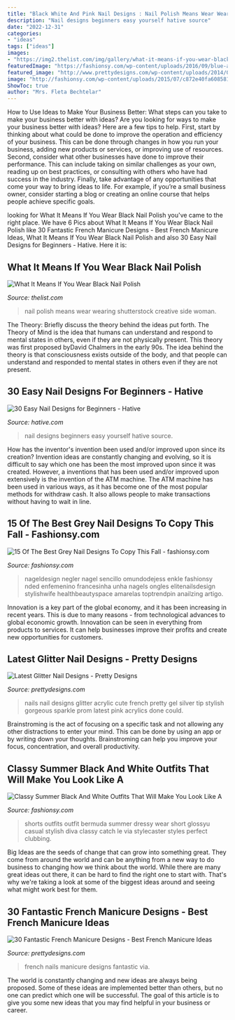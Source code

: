 ```yaml
---
title: "Black White And Pink Nail Designs : Nail Polish Means Wear Wearing Shutterstock Creative Side Woman"
description: "Nail designs beginners easy yourself hative source"
date: "2022-12-31"
categories:
- "ideas"
tags: ["ideas"]
images:
- "https://img2.thelist.com/img/gallery/what-it-means-if-you-wear-black-nail-polish/wearing-black-nail-polish-means-you-have-a-creative-side-1602599934.jpg"
featuredImage: "https://fashionsy.com/wp-content/uploads/2016/09/blue-and-grey.jpg"
featured_image: "http://www.prettydesigns.com/wp-content/uploads/2014/07/Stylish-Glitter-Nails.jpg"
image: "http://fashionsy.com/wp-content/uploads/2015/07/c872e40fa608581a4d564d918edf8b22.jpg"
ShowToc: true
author: "Mrs. Fleta Bechtelar"
---
```



How to Use Ideas to Make Your Business Better: What steps can you take to make your business better with ideas?
Are you looking for ways to make your business better with ideas? Here are a few tips to help. First, start by thinking about what could be done to improve the operation and efficiency of your business. This can be done through changes in how you run your business, adding new products or services, or improving use of resources. Second, consider what other businesses have done to improve their performance. This can include taking on similar challenges as your own, reading up on best practices, or consulting with others who have had success in the industry. Finally, take advantage of any opportunities that come your way to bring ideas to life. For example, if you’re a small business owner, consider starting a blog or creating an online course that helps people achieve specific goals.

	

		
looking for What It Means If You Wear Black Nail Polish you've came to the right place. We have 6 Pics about What It Means If You Wear Black Nail Polish like 30 Fantastic French Manicure Designs - Best French Manicure Ideas, What It Means If You Wear Black Nail Polish and also 30 Easy Nail Designs for Beginners - Hative. Here it is:
		
    
## What It Means If You Wear Black Nail Polish

<img loading=lazy src="https://img2.thelist.com/img/gallery/what-it-means-if-you-wear-black-nail-polish/wearing-black-nail-polish-means-you-have-a-creative-side-1602599934.jpg" onerror="this.onerror=null;this.src='https://tse1.mm.bing.net/th?id=OIP.f5Ud8stqzJ0aBu7O6JAFIAHaEL&amp;pid=15.1';" alt="What It Means If You Wear Black Nail Polish">

_Source: thelist.com_

>nail polish means wear wearing shutterstock creative side woman. 

	

The Theory: Briefly discuss the theory behind the ideas put forth.
The Theory of Mind is the idea that humans can understand and respond to mental states in others, even if they are not physically present. This theory was first proposed byDavid Chalmers in the early 90s. The idea behind the theory is that consciousness exists outside of the body, and that people can understand and responded to mental states in others even if they are not present.

    
## 30 Easy Nail Designs For Beginners - Hative

<img loading=lazy src="https://hative.com/wp-content/uploads/2014/11/easy-nail-designs/15-easy-nail-designs-for-beginners.jpg" onerror="this.onerror=null;this.src='https://tse1.mm.bing.net/th?id=OIP._J77519sm_agWHNC0quYgAHaJ4&amp;pid=15.1';" alt="30 Easy Nail Designs for Beginners - Hative">

_Source: hative.com_

>nail designs beginners easy yourself hative source. 

	

How has the inventor's invention been used and/or improved upon since its creation?
Invention ideas are constantly changing and evolving, so it is difficult to say which one has been the most improved upon since it was created. However, a inventions that has been used and/or improved upon extensively is the invention of the ATM machine. The ATM machine has been used in various ways, as it has become one of the most popular methods for withdraw cash. It also allows people to make transactions without having to wait in line.

    
## 15 Of The Best Grey Nail Designs To Copy This Fall - Fashionsy.com

<img loading=lazy src="https://fashionsy.com/wp-content/uploads/2016/09/blue-and-grey.jpg" onerror="this.onerror=null;this.src='https://tse4.mm.bing.net/th?id=OIP.iJ_R0LUogcb8QnMwwz153QHaJu&amp;pid=15.1';" alt="15 Of The Best Grey Nail Designs To Copy This Fall - fashionsy.com">

_Source: fashionsy.com_

>nageldesign negler nagel sencillo omundodejess enkle fashionsy nded enfemenino francesinha unha nagels ongles elitenailsdesign stylishwife healthbeautyspace amarelas toptrendpin anailzing artigo. 

	

Innovation is a key part of the global economy, and it has been increasing in recent years. This is due to many reasons - from technological advances to global economic growth. Innovation can be seen in everything from products to services. It can help businesses improve their profits and create new opportunities for customers.

    
## Latest Glitter Nail Designs - Pretty Designs

<img loading=lazy src="http://www.prettydesigns.com/wp-content/uploads/2014/07/Stylish-Glitter-Nails.jpg" onerror="this.onerror=null;this.src='https://tse2.mm.bing.net/th?id=OIP.3JdXh3QmPDeJOn29YCK4HQHaJ3&amp;pid=15.1';" alt="Latest Glitter Nail Designs - Pretty Designs">

_Source: prettydesigns.com_

>nails nail designs glitter acrylic cute french pretty gel silver tip stylish gorgeous sparkle prom latest pink acrylics done could. 

	

Brainstroming is the act of focusing on a specific task and not allowing any other distractions to enter your mind. This can be done by using an app or by writing down your thoughts. Brainstroming can help you improve your focus, concentration, and overall productivity.

    
## Classy Summer Black And White Outfits That Will Make You Look Like A

<img loading=lazy src="http://fashionsy.com/wp-content/uploads/2015/07/c872e40fa608581a4d564d918edf8b22.jpg" onerror="this.onerror=null;this.src='https://tse4.mm.bing.net/th?id=OIP.hTNUfb9NuM_1Yar4TzrOewDIEs&amp;pid=15.1';" alt="Classy Summer Black And White Outfits That Will Make You Look Like A">

_Source: fashionsy.com_

>shorts outfits outfit bermuda summer dressy wear short glossyu casual stylish diva classy catch le via stylecaster styles perfect clubbing. 

	

Big Ideas are the seeds of change that can grow into something great. They come from around the world and can be anything from a new way to do business to changing how we think about the world. While there are many great ideas out there, it can be hard to find the right one to start with. That's why we're taking a look at some of the biggest ideas around and seeing what might work best for them.

    
## 30 Fantastic French Manicure Designs - Best French Manicure Ideas

<img loading=lazy src="http://www.prettydesigns.com/wp-content/uploads/2014/07/Black-and-White-French-Nails.jpg" onerror="this.onerror=null;this.src='https://tse1.mm.bing.net/th?id=OIP.0N_oOpRSD76xJbeN_lG0_wHaJ4&amp;pid=15.1';" alt="30 Fantastic French Manicure Designs - Best French Manicure Ideas">

_Source: prettydesigns.com_

>french nails manicure designs fantastic via. 

	

The world is constantly changing and new ideas are always being proposed. Some of these ideas are implemented better than others, but no one can predict which one will be successful. The goal of this article is to give you some new ideas that you may find helpful in your business or career.

